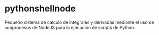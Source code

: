# pythonshellnode
Pequeño sistema de calculo de integrales y derivadas mediante el uso de subprocesos de NodeJS para la ejecución de scripts de Python.
